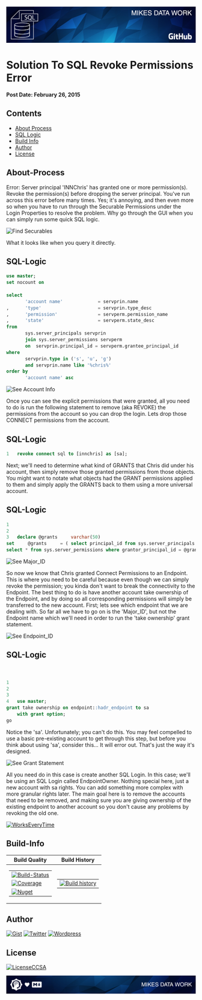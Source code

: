![MIKES DATA WORK GIT REPO](https://raw.githubusercontent.com/mikesdatawork/images/master/git_mikes_data_work_banner_01.png "Mikes Data Work")        

# Solution To SQL Revoke Permissions Error
**Post Date: February 26, 2015**        



## Contents    
- [About Process](##About-Process)  
- [SQL Logic](#SQL-Logic)  
- [Build Info](#Build-Info)  
- [Author](#Author)  
- [License](#License)       

## About-Process

<p>Error: Server principal 'INNChris' has granted one or more permission(s). Revoke the permission(s) before dropping the server principal.
You've run across this error before many times. Yes; it's annoying, and then even more so when you have to run through the Securable Permissions under the Login Properties to resolve the problem. Why go through the GUI when you can simply run some quick SQL logic.</p>    

![Find Securables]( https://mikesdatawork.files.wordpress.com/2015/02/image001.jpg "Find SQL Securables")
 
What it looks like when you query it directly.



## SQL-Logic
```SQL
use master;
set nocount on
 
select
       'account name'             = servprin.name
,      'type'                     = servprin.type_desc
,      'permission'               = servperm.permission_name
,      'state'                    = servperm.state_desc
from
       sys.server_principals servprin
       join sys.server_permissions servperm
       on  servprin.principal_id = servperm.grantee_principal_id
where
       servprin.type in ('s', 'u', 'g')
       and servprin.name like '%chris%'
order by
       'account name' asc
```
![See Account Info]( https://mikesdatawork.files.wordpress.com/2015/02/image006.jpg "See Account Info")
 
Once you can see the explicit permissions that were granted, all you need to do is run the following statement to remove (aka REVOKE) the permissions from the account so you can drop the login.
Lets drop those CONNECT permissions from the account.



## SQL-Logic
```SQL
1	revoke connect sql to [innchris] as [sa];
```


Next; we'll need to determine what kind of GRANTS that Chris did under his account, then simply remove those granted permissions from those objects. You might want to notate what objects had the GRANT permissions applied to them and simply apply the GRANTS back to them using a more universal account.



## SQL-Logic
```SQL
1
2
3	declare @grants     varchar(50)
set     @grants     = ( select principal_id from sys.server_principals where name = 'mydomain\myusername' )
select * from sys.server_permissions where grantor_principal_id = @grants
```
![See Major_ID]( https://mikesdatawork.files.wordpress.com/2015/02/image008.png "See Major_ID")
 
So now we know that Chris granted Connect Permissions to an Endpoint. This is where you need to be careful because even though we can simply revoke the permission; you kinda don't want to break the connectivity to the Endpoint. The best thing to do is have another account take ownership of the Endpoint, and by doing so all corresponding permissions will simply be transferred to the new account.
First; lets see which endpoint that we are dealing with. So far all we have to go on is the 'Major_ID', but not the Endpoint name which we'll need in order to run the 'take ownership' grant statement.

![See Endpoint_ID]( https://mikesdatawork.files.wordpress.com/2015/02/image009.png "See Endpoint_ID")
 

## SQL-Logic
```SQL


1
2
3
4	use master;
grant take ownership on endpoint::hadr_endpoint to sa
    with grant option;
go
```
Notice the 'sa'. Unfortunately; you can't do this. You may feel compelled to use a basic pre-existing account to get through this step, but before you think about using 'sa', consider this… It will error out. That's just the way it's designed.

![See Grant Statement]( https://mikesdatawork.files.wordpress.com/2015/02/image007.png "See Grant Statement")
 
All you need do in this case is create another SQL Login. In this case; we'll be using an SQL Login called EndpointOwner. Nothing special here, just a new account with sa rights. You can add something more complex with more granular rights later. The main goal here is to remove the accounts that need to be removed, and making sure you are giving ownership of the existing endpoint to another account so you don't cause any problems by revoking the old one.




[![WorksEveryTime](https://forthebadge.com/images/badges/60-percent-of-the-time-works-every-time.svg)](https://shitday.de/)

## Build-Info

| Build Quality | Build History |
|--|--|
|<table><tr><td>[![Build-Status](https://ci.appveyor.com/api/projects/status/pjxh5g91jpbh7t84?svg?style=flat-square)](#)</td></tr><tr><td>[![Coverage](https://coveralls.io/repos/github/tygerbytes/ResourceFitness/badge.svg?style=flat-square)](#)</td></tr><tr><td>[![Nuget](https://img.shields.io/nuget/v/TW.Resfit.Core.svg?style=flat-square)](#)</td></tr></table>|<table><tr><td>[![Build history](https://buildstats.info/appveyor/chart/tygerbytes/resourcefitness)](#)</td></tr></table>|

## Author

[![Gist](https://img.shields.io/badge/Gist-MikesDataWork-<COLOR>.svg)](https://gist.github.com/mikesdatawork)
[![Twitter](https://img.shields.io/badge/Twitter-MikesDataWork-<COLOR>.svg)](https://twitter.com/mikesdatawork)
[![Wordpress](https://img.shields.io/badge/Wordpress-MikesDataWork-<COLOR>.svg)](https://mikesdatawork.wordpress.com/)

     
## License
[![LicenseCCSA](https://img.shields.io/badge/License-CreativeCommonsSA-<COLOR>.svg)](https://creativecommons.org/share-your-work/licensing-types-examples/)

![Mikes Data Work](https://raw.githubusercontent.com/mikesdatawork/images/master/git_mikes_data_work_banner_02.png "Mikes Data Work")

